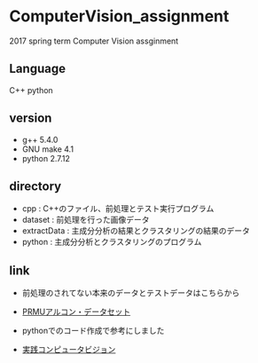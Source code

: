 # ComputerVision_assignment
2017 spring term Computer Vision assginment

## Language
C++ python

## version
* g++ 5.4.0
* GNU make 4.1
* python 2.7.12

## directory
* cpp : C++のファイル、前処理とテスト実行プログラム
* dataset : 前処理を行った画像データ
* extractData : 主成分分析の結果とクラスタリングの結果のデータ
* python : 主成分分析とクラスタリングのプログラム

## link
* 前処理のされてない本来のデータとテストデータはこちらから
* [PRMUアルコン・データセット](https://sites.google.com/view/alcon2017prmu/%E3%83%80%E3%82%A6%E3%83%B3%E3%83%AD%E3%83%BC%E3%83%89?authuser=0)

* pythonでのコード作成で参考にしました
* [実践コンピュータビジョン](https://www.oreilly.co.jp/pub/9784873116075/index.html)

